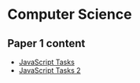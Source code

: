 # Computer Science

## Paper 1 content

- [JavaScript Tasks](starwort.github.io/computer-science/Paper1/javascript_tasks.html)
- [JavaScript Tasks 2](starwort.github.io/computer-science/Paper1/javascript2/markdown-pandoc-out.html)
